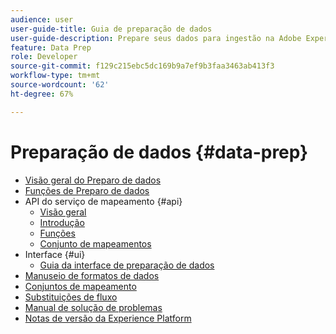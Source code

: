 ```yaml
---
audience: user
user-guide-title: Guia de preparação de dados
user-guide-description: Prepare seus dados para ingestão na Adobe Experience Platform e saiba como o Preparo de dados pode ajudar a mapear, transformar e validar dados hoje.
feature: Data Prep
role: Developer
source-git-commit: f129c215ebc5dc169b9a7ef9b3faa3463ab413f3
workflow-type: tm+mt
source-wordcount: '62'
ht-degree: 67%

---
```



# Preparação de dados {#data-prep}

- [Visão geral do Preparo de dados](home.md)
- [Funções de Preparo de dados](functions.md)
- API do serviço de mapeamento {#api}
   - [Visão geral](./api/overview.md)
   - [Introdução](./api/getting-started.md)
   - [Funções](./api/functions.md)
   - [Conjunto de mapeamentos](./api/mapping-set.md)
- Interface {#ui}
   - [Guia da interface de preparação de dados](./ui/mapping.md)
- [Manuseio de formatos de dados](./data-handling.md)
- [Conjuntos de mapeamento](mapping-set.md)
- [Substituições de fluxo](upserts.md)
- [Manual de solução de problemas](troubleshooting-guide.md)
- [Notas de versão da Experience Platform](https://experienceleague.adobe.com/en/docs/experience-platform/release-notes/latest?lang=pt-BR)
